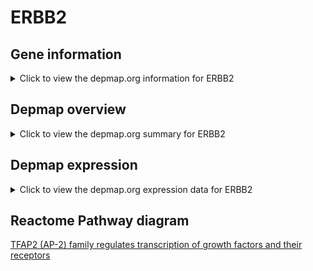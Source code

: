 <h1>ERBB2</h1>

<h2>Gene information</h2>
<details>
  <summary>Click to view the depmap.org information for ERBB2</summary>
  <iframe src="https://depmap.org/portal/gene/ERBB2?tab=about" style="border:none;width:100%;height:800px"></iframe>
</details>

<h2>Depmap overview</h2>
<details>
  <summary>Click to view the depmap.org summary for ERBB2</summary>
  <iframe src="https://depmap.org/portal/gene/ERBB2?tab=overview" style="border:none;width:100%;height:800px"></iframe>
</details>

<h2>Depmap expression</h2>
<details>
  <summary>Click to view the depmap.org expression data for ERBB2</summary>
  <iframe src="https://depmap.org/portal/gene/ERBB2?tab=characterization" style="border:none;width:100%;height:800px"></iframe>
</details>



<h2>Reactome Pathway diagram</h2>
<a href="https://reactome.org/PathwayBrowser/#/R-HSA-8866910">TFAP2 (AP-2) family regulates transcription of growth factors and their receptors</a>



